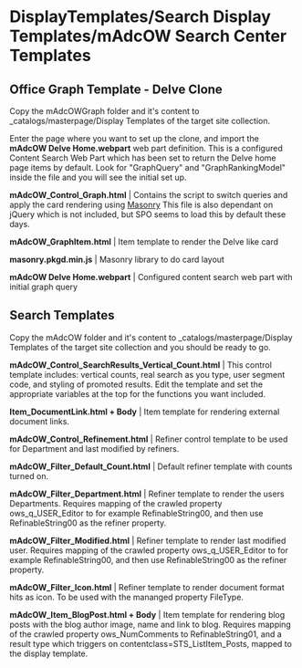 DisplayTemplates/Search Display Templates/mAdcOW Search Center Templates
================

Office Graph Template - Delve Clone
----------------
Copy the mAdcOWGraph folder and it's content to _catalogs/masterpage/Display Templates of the target site collection.

Enter the page where you want to set up the clone, and import the __mAdcOW Delve Home.webpart__ web part definition. This is a configured Content Search Web Part which has been set to return the Delve home page items by default. Look for "GraphQuery" and "GraphRankingModel" inside the file and you will see the initial set up.

__mAdcOW_Control_Graph.html__ | Contains the script to switch queries and apply the card rendering using [Masonry](http://masonry.desandro.com/) This file is also dependant on jQuery which is not included, but SPO seems to load this by default these days.

__mAdcOW_GraphItem.html__ | Item template to render the Delve like card

__masonry.pkgd.min.js__ | Masonry library to do card layout

__mAdcOW Delve Home.webpart__ | Configured content search web part with initial graph query


Search Templates
----------------
Copy the mAdcOW folder and it's content to _catalogs/masterpage/Display Templates of the target site collection and you should be ready to go.

__mAdcOW_Control_SearchResults_Vertical_Count.html__ | This control template includes: vertical counts, real search as you type, user segment code, and styling of promoted results. Edit the template and set the appropriate variables at the top for the functions you want included.

__Item_DocumentLink.html + Body__ | Item template for rendering external document links.

__mAdcOW_Control_Refinement.html__ | Refiner control template to be used for Department and last modified by refiners.

__mAdcOW_Filter_Default_Count.html__ | Default refiner template with counts turned on.

__mAdcOW_Filter_Department.html__ | Refiner template to render the users Departments. Requires mapping of the crawled property ows_q_USER_Editor to for example RefinableString00, and then use RefinableString00 as the refiner property.

__mAdcOW_Filter_Modified.html__ | Refiner template to render last modified user. Requires mapping of the crawled property ows_q_USER_Editor to for example RefinableString00, and then use RefinableString00 as the refiner property.

__mAdcOW_Filter_Icon.html__ | Refiner template to render document format hits as icon. To be used with the mananged property FileType.

__mAdcOW_Item_BlogPost.html + Body__ | Item template for rendering blog posts with the blog author image, name and link to blog. Requires mapping of the crawled property ows_NumComments to RefinableString01, and a result type which triggers on contentclass=STS_ListItem_Posts, mapped to the display template.